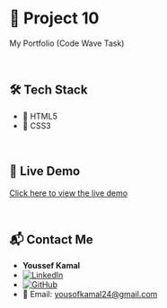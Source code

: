 # 🚀 Project 10

My Portfolio (Code Wave Task)

<br/>

## 🛠️ Tech Stack

- 🔷 HTML5
- 🎨 CSS3

<br/>

## 🚀 Live Demo
[Click here to view the live demo](https://yousof27.github.io/Project10/)

<br/>

## 📬 Contact Me

- **Youssef Kamal**
- [![LinkedIn](https://img.shields.io/badge/LinkedIn-blue?style=flat&logo=linkedin&logoColor=white)](https://www.linkedin.com/in/youssef-kamal-1-front-end-dev)
- [![GitHub](https://img.shields.io/badge/GitHub-000?style=flat&logo=github&logoColor=white)](https://github.com/Yousof27)
- 📧 Email: yousofkamal24@gmail.com
